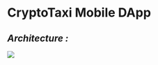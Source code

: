 # CryptoTaxi Mobile DApp

## _Architecture :_

![](https://github.com/amixyas/cryptotaxi-web-dapp/blob/main/CryptoTaxi_Architecture.png)
